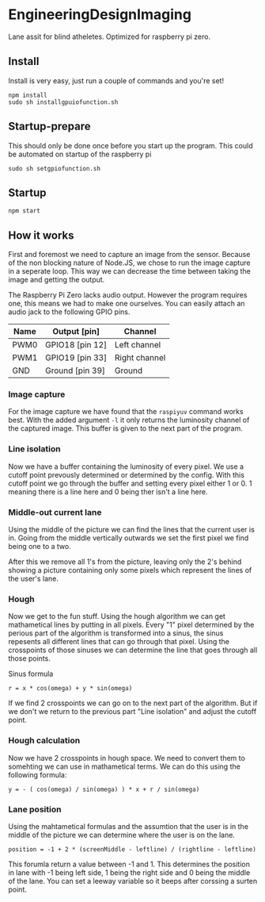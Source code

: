 # EngineeringDesignImaging

Lane assit for blind atheletes. Optimized for raspberry pi zero.

## Install
Install is very easy, just run a couple of commands and you're set!
```
npm install
sudo sh installgpuiofunction.sh
```

## Startup-prepare
This should only be done once before you start up the program. This could be automated on startup of the raspberry pi
```
sudo sh setgpiofunction.sh
```

## Startup
```
npm start
```

## How it works

First and foremost we need to capture an image from the sensor. Because of the non blocking nature of Node.JS, we chose to run the image capture in a seperate loop. This way we can decrease the time between taking the image and getting the output.

The Raspberry Pi Zero lacks audio output. However the program requires one, this means we had to make one ourselves. You can easily attach an audio jack to the following GPIO pins.

| Name | Output [pin]    | Channel       |
| ---- | --------------- | ------------- |
| PWM0 | GPIO18 [pin 12] | Left channel  |
| PWM1 | GPIO19 [pin 33] | Right channel |
| GND  | Ground [pin 39] | Ground        |

### Image capture

For the image capture we have found that the `raspiyuv` command works best. With the added argument `-l` it only returns the luminosity channel of the captured image. This buffer is given to the next part of the program.

### Line isolation

Now we have a buffer containing the luminosity of every pixel. We use a cutoff point prevously determined or determined by the config. With this cutoff point we go through the buffer and setting every pixel either 1 or 0. 1 meaning there is a line here and 0 being ther isn't a line here.

### Middle-out current lane

Using the middle of the picture we can find the lines that the current user is in. Going from the middle vertically outwards we set the first pixel we find being one to a two.

After this we remove all 1's from the picture, leaving only the 2's behind showing a picture containing only some pixels which represent the lines of the user's lane.

### Hough

Now we get to the fun stuff. Using the hough algorithm we can get mathametical lines by putting in all pixels. Every "1" pixel determined by the perious part of the algorithm is transformed into a sinus, the sinus repesents all different lines that can go through that pixel. Using the crosspoints of those sinuses we can determine the line that goes through all those points.

Sinus formula
```
r = x * cos(omega) + y * sin(omega)
```

If we find 2 crosspoints we can go on to the next part of the algorithm. But if we don't we return to the previous part "Line isolation" and adjust the cutoff point.

### Hough calculation

Now we have 2 crosspoints in hough space. We need to convert them to somehting we can use in mathametical terms. We can do this using the following formula:

```
y = - ( cos(omega) / sin(omega) ) * x + r / sin(omega)
```

### Lane position

Using the mahtametical formulas and the assumtion that the user is in the middle of the picture we can determine where the user is on the lane. 

```
position = -1 + 2 * (screenMiddle - leftline) / (rightline - leftline)
```

This forumla return a value between -1 and 1. This determines the position in lane with -1 being left side, 1 being the right side and 0 being the middle of the lane. You can set a leeway variable so it beeps after corssing a surten point.

